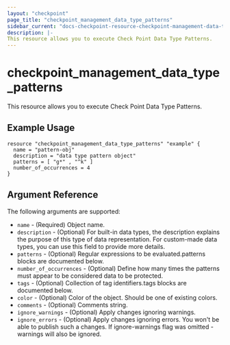 ```yaml
---
layout: "checkpoint"
page_title: "checkpoint_management_data_type_patterns"
sidebar_current: "docs-checkpoint-resource-checkpoint-management-data-type-patterns"
description: |-
This resource allows you to execute Check Point Data Type Patterns.
---
```


# checkpoint_management_data_type_patterns

This resource allows you to execute Check Point Data Type Patterns.

## Example Usage


```hcl
resource "checkpoint_management_data_type_patterns" "example" {
  name = "pattern-obj"
  description = "data type pattern object"
  patterns = [ "g*" , "^k" ]
  number_of_occurrences = 4
}
```

## Argument Reference

The following arguments are supported:

* `name` - (Required) Object name. 
* `description` - (Optional) For built-in data types, the description explains the purpose of this type of data representation.
For custom-made data types, you can use this field to provide more details. 
* `patterns` - (Optional) Regular expressions to be evaluated.patterns blocks are documented below.
* `number_of_occurrences` - (Optional) Define how many times the patterns must appear to be considered data to be protected. 
* `tags` - (Optional) Collection of tag identifiers.tags blocks are documented below.
* `color` - (Optional) Color of the object. Should be one of existing colors. 
* `comments` - (Optional) Comments string.
* `ignore_warnings` - (Optional) Apply changes ignoring warnings.
* `ignore_errors` - (Optional) Apply changes ignoring errors. You won't be able to publish such a changes. If ignore-warnings flag was omitted - warnings will also be ignored. 